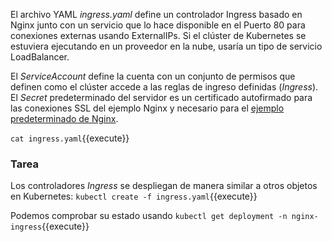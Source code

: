 El archivo YAML _ingress.yaml_ define un controlador Ingress basado en Nginx junto con un servicio que lo hace disponible en el Puerto 80 para conexiones externas usando ExternalIPs. Si el clúster de Kubernetes se estuviera ejecutando en un proveedor en la nube, usaría un tipo de servicio LoadBalancer.

El _ServiceAccount_ define la cuenta con un conjunto de permisos que definen como el clúster accede a las reglas de ingreso definidas (_Ingress_). El _Secret_ predeterminado del servidor es un certificado autofirmado para las conexiones SSL del ejemplo Nginx y necesario para el [ejemplo predeterminado de Nginx](https://github.com/nginxinc/kubernetes-ingress/tree/master/deployments).

`cat ingress.yaml`{{execute}}

### Tarea

Los controladores _Ingress_ se despliegan de manera similar a otros objetos en Kubernetes: `kubectl create -f ingress.yaml`{{execute}}

Podemos comprobar su estado usando `kubectl get deployment -n nginx-ingress`{{execute}}